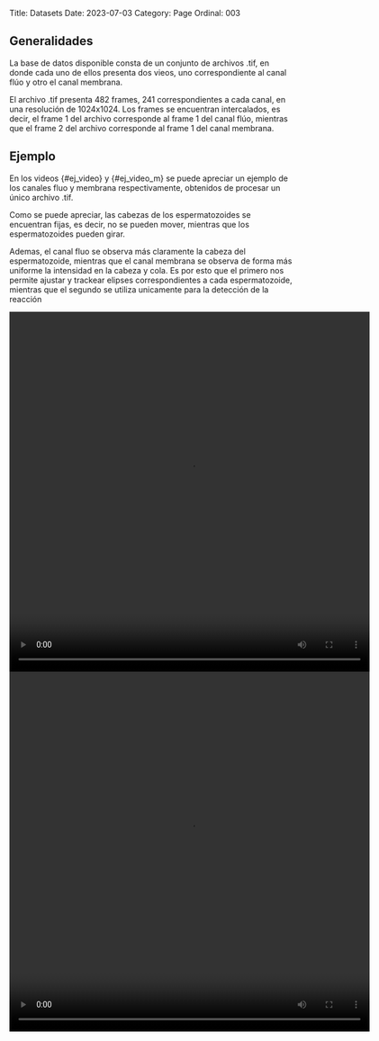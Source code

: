 Title: Datasets
Date: 2023-07-03
Category: Page
Ordinal: 003

## Generalidades 

La base de datos disponible consta de un conjunto de archivos .tif, en donde cada uno de ellos presenta dos vieos, uno correspondiente al canal flúo y otro el canal membrana. 

El archivo .tif presenta 482 frames, 241 correspondientes a cada canal, en una resolución de 1024x1024. Los frames se encuentran intercalados, es decir, el frame 1 del archivo corresponde al frame 1 del canal flúo, mientras que el frame 2 del archivo corresponde al frame 1 del canal membrana. 


## Ejemplo

En los videos {#ej_video}  y {#ej_video_m} se puede apreciar un ejemplo de los canales fluo y membrana respectivamente, obtenidos de procesar un único archivo .tif. 

Como se puede apreciar, las cabezas de los espermatozoides se encuentran fijas, es decir, no se pueden mover, mientras que los espermatozoides pueden girar. 

Ademas, el canal fluo se observa más claramente la cabeza del espermatozoide, mientras que el canal membrana se observa de forma más uniforme la intensidad en la cabeza y cola. Es por esto que el primero nos permite ajustar y trackear elipses correspondientes a cada espermatozoide, mientras que el segundo se utiliza unicamente para la detección de la reacción

<video width="640" height="640" controls>
  <source src="../images/canal_fluo.mp4" type="video/mp4">
    <figcaption>
    ej_video :: Ejemplo de canal flúo.
    </figcaption>
</video>

<video width="640" height="640" controls>
  <source src="../images/canal_membrana.mp4" type="video/mp4">
    <figcaption>
    ej_video_m :: Ejemplo de canal membrana.
    </figcaption>
</video>